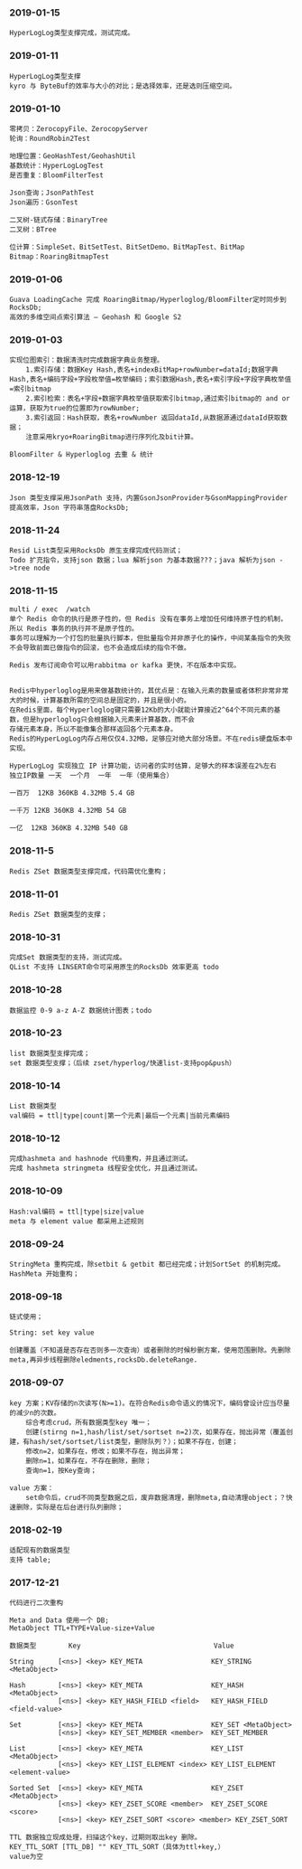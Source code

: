 ### 2019-01-15
    HyperLogLog类型支撑完成，测试完成。

### 2019-01-11
    HyperLogLog类型支撑
    kyro 与 ByteBuf的效率与大小的对比；是选择效率，还是选则压缩空间。

### 2019-01-10
    零拷贝：ZerocopyFile、ZerocopyServer
    轮询：RoundRobin2Test
    
    地理位置：GeoHashTest/GeohashUtil
    基数统计：HyperLogLogTest
    是否重复：BloomFilterTest
    
    Json查询；JsonPathTest 
    Json遍历：GsonTest  
    
    二叉树-链式存储：BinaryTree
    二叉树：BTree 
    
    位计算：SimpleSet、BitSetTest、BitSetDemo、BitMapTest、BitMap
    Bitmap：RoaringBitmapTest
    

### 2019-01-06
    Guava LoadingCache 完成 RoaringBitmap/Hyperloglog/BloomFilter定时同步到RocksDb;
    高效的多维空间点索引算法 — Geohash 和 Google S2
    


### 2019-01-03
    实现位图索引：数据清洗时完成数据字典业务整理。
        1.索引存储：数据Key Hash,表名+indexBitMap+rowNumber=dataId;数据字典Hash,表名+编码字段+字段枚举值=枚举编码；索引数据Hash,表名+索引字段+字段字典枚举值=索引bitmap
        2.索引检索：表名+字段+数据字典枚举值获取索引bitmap,通过索引bitmap的 and or 运算，获取为true的位置即为rowNumber;
        3.索引返回：Hash获取，表名+rowNumber 返回dataId,从数据源通过dataId获取数据；
        注意采用kryo+RoaringBitmap进行序列化及bit计算。
        
    BloomFilter & Hyperloglog 去重 & 统计

### 2018-12-19
    Json 类型支撑采用JsonPath 支持，内置GsonJsonProvider与GsonMappingProvider提高效率，Json 字符串落盘RocksDb;

### 2018-11-24
    Resid List类型采用RocksDb 原生支撑完成代码测试；
    Todo 扩充指令，支持json 数据；lua 解析json 为基本数据???；java 解析为json ->tree node

### 2018-11-15

    multi / exec  /watch
    单个 Redis 命令的执行是原子性的，但 Redis 没有在事务上增加任何维持原子性的机制，所以 Redis 事务的执行并不是原子性的。
    事务可以理解为一个打包的批量执行脚本，但批量指令并非原子化的操作，中间某条指令的失败不会导致前面已做指令的回滚，也不会造成后续的指令不做。

    Redis 发布订阅命令可以用rabbitma or kafka 更快，不在版本中实现。


    Redis中hyperloglog是用来做基数统计的，其优点是：在输入元素的数量或者体积非常非常大的时候，计算基数所需的空间总是固定的，并且是很小的。
    在Redis里面，每个Hyperloglog键只需要12Kb的大小就能计算接近2^64个不同元素的基数，但是hyperloglog只会根据输入元素来计算基数，而不会
    存储元素本身，所以不能像集合那样返回各个元素本身。
    Redis的HyperLogLog内存占用仅仅4.32MB，足够应对绝大部分场景。不在redis硬盘版本中实现。
    
    HyperLogLog 实现独立 IP 计算功能，访问者的实时估算，足够大的样本误差在2%左右
    独立IP数量 一天  一个月  一年  一年（使用集合）
    
    一百万  12KB 360KB 4.32MB 5.4 GB
    
    一千万 12KB 360KB 4.32MB 54 GB
    
    一亿  12KB 360KB 4.32MB 540 GB
    

### 2018-11-5
    Redis ZSet 数据类型支撑完成，代码需优化重构；
    
### 2018-11-01
    Redis ZSet 数据类型的支撑；

### 2018-10-31
    完成Set 数据类型的支持，测试完成。
    QList 不支持 LINSERT命令可采用原生的RocksDb 效率更高 todo

### 2018-10-28
    数据监控 0-9 a-z A-Z 数据统计图表；todo

### 2018-10-23
    list 数据类型支撑完成；
    set 数据类型支撑；（后续 zset/hyperlog/快速list-支持pop&push）

### 2018-10-14
    List 数据类型 
    val编码 = ttl|type|count|第一个元素|最后一个元素|当前元素编码
    
### 2018-10-12
    完成hashmeta and hashnode 代码重构，并且通过测试。
    完成 hashmeta stringmeta 线程安全优化，并且通过测试。
    

### 2018-10-09 
    Hash:val编码 = ttl|type|size|value
    meta 与 element value 都采用上述规则 

### 2018-09-24
    StringMeta 重构完成，除setbit & getbit 都已经完成；计划SortSet 的机制完成。
    HashMeta 开始重构；


### 2018-09-18
    链式使用；

    String: set key value
    
    创建覆盖（不知道是否存在否则多一次查询）或者删除的时候秒删方案，使用范围删除。先删除meta,再异步线程删除eledments,rocksDb.deleteRange.
      

### 2018-09-07
    key 方案；KV存储的n次读写(N>=1)。在符合Redis命令语义的情况下，编码曾设计应当尽量的减少n的次数。
        综合考虑crud，所有数据类型key 唯一；
        创建(stirng n=1,hash/list/set/sortset n=2)次，如果存在，抛出异常（覆盖创建，有hash/set/sortset/list类型，删除队列？）；如果不存在，创建；
        修改n=2，如果存在，修改；如果不存在，抛出异常；
        删除n=1，如果存在，不存在删除，删除；
        查询n=1，按Key查询；
        
    value 方案：
        set命令后，crud不同类型数据之后，废弃数据清理，删除meta,自动清理object；？快速删除，实际是在后台进行队列删除；
        
        
### 2018-02-19
    
    适配现有的数据类型
    支持 table;

### 2017-12-21
    代码进行二次重构
    
    Meta and Data 使用一个 DB;
    MetaObject TTL+TYPE+Value-size+Value
    
    数据类型        Key                                 Value
    
    String      [<ns>] <key> KEY_META                 KEY_STRING <MetaObject>
    
    Hash        [<ns>] <key> KEY_META                 KEY_HASH <MetaObject>
                [<ns>] <key> KEY_HASH_FIELD <field>   KEY_HASH_FIELD <field-value>
                
    Set         [<ns>] <key> KEY_META                 KEY_SET <MetaObject>
                [<ns>] <key> KEY_SET_MEMBER <member>  KEY_SET_MEMBER
                
    List        [<ns>] <key> KEY_META                 KEY_LIST <MetaObject>
                [<ns>] <key> KEY_LIST_ELEMENT <index> KEY_LIST_ELEMENT <element-value>
                
    Sorted Set  [<ns>] <key> KEY_META                 KEY_ZSET <MetaObject>
                [<ns>] <key> KEY_ZSET_SCORE <member>  KEY_ZSET_SCORE <score>
                [<ns>] <key> KEY_ZSET_SORT <score> <member> KEY_ZSET_SORT
                
    TTL 数据独立现成处理，扫描这个key，过期则取出key 删除。
    KEY_TTL_SORT [TTL_DB] "" KEY_TTL_SORT（具体为ttl+key,）             value为空
    